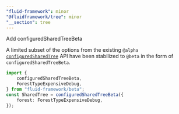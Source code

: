 ```yaml
---
"fluid-framework": minor
"@fluidframework/tree": minor
"__section": tree
---
```

Add configuredSharedTreeBeta

A limited subset of the options from the existing `@alpha` [`configuredSharedTree`](https://fluidframework.com/docs/api/fluid-framework#configuredsharedtree-function) API have been stabilized to `@beta` in the form of `configuredSharedTreeBeta`.

```typescript
import {
	configuredSharedTreeBeta,
	ForestTypeExpensiveDebug,
} from "fluid-framework/beta";
const SharedTree = configuredSharedTreeBeta({
	forest: ForestTypeExpensiveDebug,
});
```
